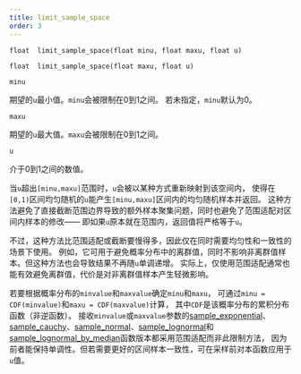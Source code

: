 ```yaml
---
title: limit_sample_space
order: 3
---
```


`float  limit_sample_space(float minu, float maxu, float u)`

`float  limit_sample_space(float maxu, float u)`

`minu`

期望的`u`最小值。`minu`会被限制在0到1之间。
若未指定，`minu`默认为0。

`maxu`

期望的`u`最大值。`maxu`会被限制在0到1之间。

`u`

介于0到1之间的数值。

当`u`超出`[minu,maxu]`范围时，`u`会被以某种方式重新映射到该空间内，
使得在`[0,1)`区间均匀随机的`u`能产生`[minu,maxu]`区间内的均匀随机样本并返回。
这种方法避免了直接截断范围边界导致的额外样本聚集问题，同时也避免了范围适配对区间内样本的修改——
即如果`u`原本就在范围内，返回值将严格等于`u`。

不过，这种方法比范围适配或截断要慢得多，因此仅在同时需要均匀性和一致性的场景下使用。
例如，它可用于避免概率分布中的离群值，同时不影响非离群值样本。但这种方法也会导致结果不再随`u`单调递增。
实际上，仅使用范围适配通常也能有效避免离群值，代价是对非离群值样本产生轻微影响。

若要根据概率分布的`minvalue`和`maxvalue`确定`minu`和`maxu`，
可通过`minu = CDF(minvalue)`和`maxu = CDF(maxvalue)`计算，
其中`CDF`是该概率分布的累积分布函数（非逆函数）。
接收`minvalue`或`maxvalue`参数的[sample_exponential](/zh-cn/houdini-vex/sampling/sample_exponential "对指数分布进行采样")、
[sample_cauchy](/zh-cn/houdini-vex/sampling/sample_cauchy "对柯西（洛伦兹）分布进行采样")、[sample_normal](/zh-cn/houdini-vex/sampling/sample_normal "对正态（高斯）分布进行采样")、[sample_lognormal](/zh-cn/houdini-vex/sampling/sample_lognormal "基于底层正态分布参数对对数正态分布进行采样")和
[sample_lognormal_by_median](/zh-cn/houdini-vex/sampling/sample_lognormal_by_median "基于中位数和标准差对对数正态分布进行采样")函数版本都采用范围适配而非此限制方法，
因为前者能保持单调性。但若需要更好的区间样本一致性，可在采样前对本函数应用于`u`值。
